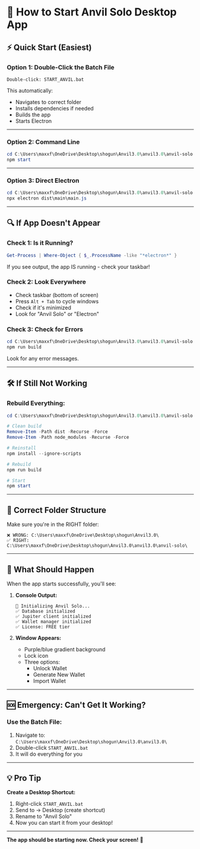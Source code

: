 # 🚀 How to Start Anvil Solo Desktop App

## ⚡ Quick Start (Easiest)

### Option 1: Double-Click the Batch File
```
Double-click: START_ANVIL.bat
```

This automatically:
- Navigates to correct folder
- Installs dependencies if needed
- Builds the app
- Starts Electron

---

### Option 2: Command Line
```powershell
cd C:\Users\maxxf\OneDrive\Desktop\shogun\Anvil3.0\anvil3.0\anvil-solo
npm start
```

---

### Option 3: Direct Electron
```powershell
cd C:\Users\maxxf\OneDrive\Desktop\shogun\Anvil3.0\anvil3.0\anvil-solo
npx electron dist\main\main.js
```

---

## 🔍 If App Doesn't Appear

### Check 1: Is it Running?
```powershell
Get-Process | Where-Object { $_.ProcessName -like "*electron*" }
```

If you see output, the app IS running - check your taskbar!

### Check 2: Look Everywhere
- Check taskbar (bottom of screen)
- Press `Alt + Tab` to cycle windows
- Check if it's minimized
- Look for "Anvil Solo" or "Electron"

### Check 3: Check for Errors
```powershell
cd C:\Users\maxxf\OneDrive\Desktop\shogun\Anvil3.0\anvil3.0\anvil-solo
npm run build
```

Look for any error messages.

---

## 🛠️ If Still Not Working

### Rebuild Everything:
```powershell
cd C:\Users\maxxf\OneDrive\Desktop\shogun\Anvil3.0\anvil3.0\anvil-solo

# Clean build
Remove-Item -Path dist -Recurse -Force
Remove-Item -Path node_modules -Recurse -Force

# Reinstall
npm install --ignore-scripts

# Rebuild
npm run build

# Start
npm start
```

---

## 📁 Correct Folder Structure

Make sure you're in the RIGHT folder:

```
❌ WRONG: C:\Users\maxxf\OneDrive\Desktop\shogun\Anvil3.0\
✅ RIGHT: C:\Users\maxxf\OneDrive\Desktop\shogun\Anvil3.0\anvil3.0\anvil-solo\
```

---

## 🎯 What Should Happen

When the app starts successfully, you'll see:

1. **Console Output:**
   ```
   🚀 Initializing Anvil Solo...
   ✅ Database initialized
   ✅ Jupiter client initialized
   ✅ Wallet manager initialized
   ✅ License: FREE tier
   ```

2. **Window Appears:**
   - Purple/blue gradient background
   - Lock icon
   - Three options:
     - Unlock Wallet
     - Generate New Wallet
     - Import Wallet

---

## 🆘 Emergency: Can't Get It Working?

### Use the Batch File:
1. Navigate to: `C:\Users\maxxf\OneDrive\Desktop\shogun\Anvil3.0\anvil3.0\`
2. Double-click `START_ANVIL.bat`
3. It will do everything for you

---

## 💡 Pro Tip

**Create a Desktop Shortcut:**
1. Right-click `START_ANVIL.bat`
2. Send to → Desktop (create shortcut)
3. Rename to "Anvil Solo"
4. Now you can start it from your desktop!

---

**The app should be starting now. Check your screen!** 👀







